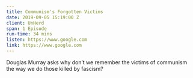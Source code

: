 ```yaml
---
title: Communism's Forgotten Victims
date: 2019-09-05 15:19:00 Z
client: UnHerd
span: 1 Episode
run-time: 34 mins
listen: https://www.google.com
link: https://www.google.com
---
```


Douglas Murray asks why don’t we remember the victims of communism the way we do those killed by fascism?